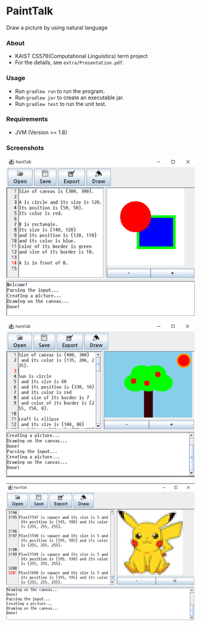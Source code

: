 # PaintTalk

Draw a picture by using natural language

### About
- KAIST CS579(Computational Linguistics) term project
- For the details, see `extra/Presentation.pdf`.

### Usage
- Run `gradlew run` to run the program.
- Run `gradlew jar` to create an executable jar.
- Run `gradlew test` to run the unit test.

### Requirements
- JVM (Version >= 1.8)

### Screenshots
![SimpleDemo](https://github.com/Avantgarde95/PaintTalk/blob/master/extra/SimpleDemo.png)

![TreeDemo](https://github.com/Avantgarde95/PaintTalk/blob/master/extra/TreeDemo.png)

![PikachuDemo](https://github.com/Avantgarde95/PaintTalk/blob/master/extra/PikachuDemo.png)
